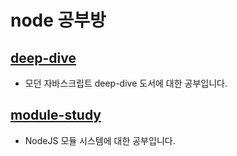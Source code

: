 # node 공부방

## [deep-dive](deep-dive)
* 모던 자바스크립트 deep-dive 도서에 대한 공부입니다.

## [module-study](module-study)
* NodeJS 모듈 시스템에 대한 공부입니다.